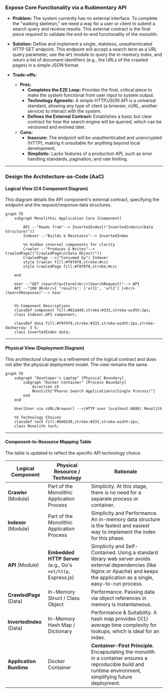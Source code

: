 ### **Expose Core Functionality via a Rudimentary API**

*   **Problem:** The system currently has no external interface. To complete the "walking skeleton," we need a way for a user or client to submit a search query and receive results. This external contract is the final piece required to validate the end-to-end functionality of the monolith.

*   **Solution:** Define and implement a single, stateless, unauthenticated HTTP GET endpoint. This endpoint will accept a search term as a URL query parameter, use the `API` module to query the in-memory index, and return a list of document identifiers (e.g., the URLs of the crawled pages) in a simple JSON format.

*   **Trade-offs:**
    *   **Pros:**
        *   **Completes the E2E Loop:** Provides the final, critical piece to make the system functional from user input to system output.
        *   **Technology Agnostic:** A simple HTTP/JSON API is a universal standard, allowing any type of client (a browser, cURL, another service) to interact with the system.
        *   **Defines the External Contract:** Establishes a basic but clear contract for how the search engine will be queried, which can be versioned and evolved later.
    *   **Cons:**
        *   **Insecure:** The endpoint will be unauthenticated and unencrypted (HTTP), making it unsuitable for anything beyond local development.
        *   **Simplistic:** Lacks features of a production API, such as error handling standards, pagination, and rate limiting.

---

### **Design the Architecture-as-Code (AaC)**

#### **Logical View (C4 Component Diagram)**

This diagram details the API component's external contract, specifying the endpoint and the request/response data structures.

```mermaid
graph TD
    subgraph Monolithic Application Core [Component]
        
        API --"Reads from"--> InvertedIndex[("InvertedIndex\n(Data Structure)")]
        Indexer --"Builds & Maintains"--> InvertedIndex

        %% Hidden internal components for clarity
        Crawler --"Produces & Writes"--> CrawledPage[("CrawledPage\n(Data Object)")]
        CrawledPage -->|"Consumed by"| Indexer
        style Crawler fill:#f8f8f8,stroke:#ccc
        style CrawledPage fill:#f8f8f8,stroke:#ccc

    end

    User --"GET /search?q={term}<br/>(SearchRequest)"--> API
    API --"200 OK<br/>{ 'results': ['url1', 'url2'] }<br/>(SearchResponse)"--> User
    

    %% Component Descriptions
    classDef component fill:#82a9d9,stroke:#333,stroke-width:2px;
    class Indexer,API component;

    classDef data fill:#f9f9f9,stroke:#333,stroke-width:2px,stroke-dasharray: 5 5;
    class InvertedIndex data;
```

---

#### **Physical View (Deployment Diagram)**

This architectural change is a refinement of the logical contract and does not alter the physical deployment model. The view remains the same.

```mermaid
graph TD
    subgraph "Developer's Laptop" [Physical Boundary]
        subgraph "Docker Container" [Process Boundary]
            direction LR
            Monolith["Pharos Search Application\n(Single Process)"]
        end
    end

    User[User via cURL/Browser] -->|HTTP over localhost:8080| Monolith

    %% Technology Choices
    classDef tech fill:#9d82d9,stroke:#333,stroke-width:2px;
    class Monolith tech;
```

---

#### **Component-to-Resource Mapping Table**

The table is updated to reflect the specific API technology choice.

| Logical Component            | Physical Resource / Technology                          | Rationale                                                                                                                                                             |
| ---------------------------- | ------------------------------------------------------- | --------------------------------------------------------------------------------------------------------------------------------------------------------------------- |
| **Crawler** (Module)         | Part of the Monolithic Application Process              | Simplicity. At this stage, there is no need for a separate process or container.                                                                                      |
| **Indexer** (Module)         | Part of the Monolithic Application Process              | Simplicity and Performance. An in-memory data structure is the fastest and easiest way to implement the index for this phase.                                         |
| **API** (Module)             | **Embedded HTTP Server** (e.g., Go's `net/http`, Express.js) | Simplicity and Self-Contained. Using a standard library web server avoids external dependencies (like Nginx or Apache) and keeps the application as a single, easy-to-run process. |
| **CrawledPage** (Data)       | In-Memory Struct / Class Object                         | Performance. Passing data via object references in memory is instantaneous.                                                                                           |
| **InvertedIndex** (Data)     | In-Memory Hash Map / Dictionary                         | Performance & Suitability. A hash map provides O(1) average time complexity for lookups, which is ideal for an index.                                                   |
| **Application Runtime**      | Docker Container                                        | **Container-First Principle.** Encapsulating the monolith in a container ensures a reproducible build and runtime environment, simplifying future deployment.        |
